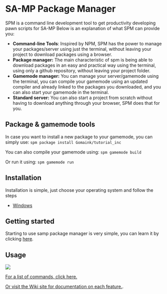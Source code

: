 # SA-MP Package Manager

SPM is a command line development tool to get productivity developing pawn scripts for SA-MP
Below is an explanation of what SPM can provide you:

- **Command-line Tools**: Inspired by NPM, SPM has the power to manage your packages/server using just the terminal, without leaving your project to download packages using a browser.
- **Package manager:** The main characteristic of spm is being able to download packages in an easy and practical way using the terminal, using only a github repository, without leaving your project folder.
- **Gamemode manager:** You can manage your server/gamemode using the terminal, you can compile your gamemode using an updated compiler and already linked to the packages you downloaded, and you can also start your gamemode in the terminal.
- **Standard server:** You can also start a project from scratch without having to download anything through your browser, SPM does that for you.

## Package & gamemode tools
In case you want to install a new package to your gamemode, you can simply use:
`spm package install Gomaink/tutorial_inc`

You can also compile your gamemode using:
`spm gamemode build`

Or run it using:
`spm gamemode run`

## Installation

Installation is simple, just choose your operating system and follow the steps
- [Windows](https://github.com/Southclaws/sampctl/wiki/Windows)

## Getting started
Starting to use samp package manager is very simple, you can learn it by clicking <a href="https://github.com/samp-package-manager/samp-package-manager/wiki/Getting-Started">here</a>.
## Usage
![](https://i.imgur.com/dAK5h03.png)

[For a list of commands, click here.](https://github.com/samp-package-manager/samp-package-manager/wiki/Commands)

[Or visit the Wiki site for documentation on each feature.](https://github.com/samp-package-manager/samp-package-manager/wiki).
